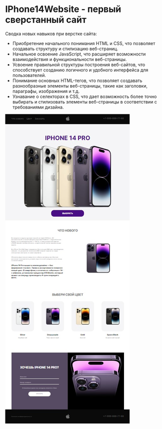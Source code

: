 # IPhone14Website - первый сверстанный сайт

Сводка новых навыков при верстке сайта:

- Приобретение начального понимания HTML и CSS, что позволяет создавать структуру и стилизацию веб-страниц.
- Начальное освоение JavaScript, что расширяет возможности взаимодействия и функциональности веб-страницы.
- Усвоение правильной структуры построения веб-сайтов, что способствует созданию логичного и удобного интерфейса для пользователей.
- Понимание основных HTML-тегов, что позволяет создавать разнообразные элементы веб-страницы, такие как заголовки, параграфы, изображения и т.д.
- Узнавание о селекторах в CSS, что дает возможность более точно выбирать и стилизовать элементы веб-страницы в соответствии с требованиями дизайна.

![Screenshot](https://github.com/ZeRcooI/IPhone14Website/blob/main/figma/Screenshot%202024-02-13%20172510.jpg)

